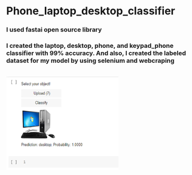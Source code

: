# Phone_laptop_desktop_classifier

### I used fastai open source library        

### I created the laptop, desktop, phone, and keypad_phone classifier with 99% accuracy. And also, I created the labeled dataset for my model by using selenium and webcraping

 <br /> 
 <img align="center" alt="GIF" src="https://github.com/HotuRam/Phone_laptop_desktop_classifier/blob/main/model_image.png?raw=true" width="300" height="250" />
  <br /> 
 <br /> 
